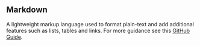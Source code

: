 ## Markdown
A lightweight markup language used to format plain-text and add additional
features such as lists, tables and links. For more guidance see this
[GitHub Guide](https://guides.github.com/features/mastering-markdown/).
